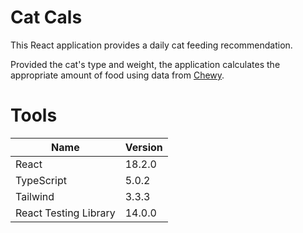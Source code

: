 # Cat Cals

This React application provides a daily cat feeding recommendation.

Provided the cat's type and weight, the application calculates the appropriate amount of food using data from [Chewy](https://be.chewy.com/how-much-should-i-feed-my-cat/).

# Tools

| **Name**              | **Version** |
| --------------------- | ----------- |
| React                 | 18.2.0      |
| TypeScript            | 5.0.2       |
| Tailwind              | 3.3.3       |
| React Testing Library | 14.0.0      |
